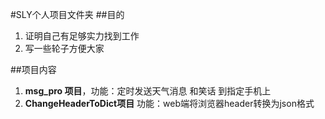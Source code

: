#SLY个人项目文件夹
##目的
1. 证明自己有足够实力找到工作
2. 写一些轮子方便大家

##项目内容
1. **msg_pro 项目**，功能：定时发送天气消息 和笑话 到指定手机上
2. **ChangeHeaderToDict项目** 功能：web端将浏览器header转换为json格式